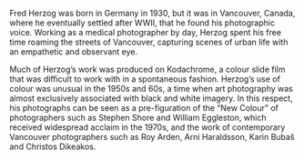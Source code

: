 Fred Herzog was born in Germany in 1930, but it was in Vancouver, Canada, where he eventually settled after WWII, that he found his photographic voice. Working as a medical photographer by day, Herzog spent his free time roaming the streets of Vancouver, capturing scenes of urban life with an empathetic and observant eye.

Much of Herzog’s work was produced on Kodachrome, a colour slide film that was difficult to work with in a spontaneous fashion. Herzog’s use of colour was unusual in the 1950s and 60s, a time when art photography was almost exclusively associated with black and white imagery. In this respect, his photographs can be seen as a pre-figuration of the “New Colour” of photographers such as Stephen Shore and William Eggleston, which received widespread acclaim in the 1970s, and the work of contemporary Vancouver photographers such as Roy Arden, Arni Haraldsson, Karin Bubaš and Christos Dikeakos.